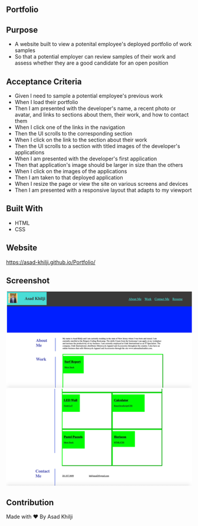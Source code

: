 ## Portfolio

## Purpose

* A website built to view a potenital employee's deployed portfolio of work samples
* So that a potential employer can review samples of their work and assess whether they are a good candidate for an open position

## Acceptance Criteria

* Given I need to sample a potential employee's previous work
* When I load their portfolio
* Then I am presented with the developer's name, a recent photo or avatar, and links to sections about them, their work,  and how to contact them
* When I click one of the links in the navigation
* Then the UI scrolls to the corresponding section
* When I click on the link to the section about their work
* Then the UI scrolls to a section with titled images of the developer's applications
* When I am presented with the developer's first application
* Then that application's image should be larger in size than the others
* When I click on the images of the applications
* Then I am taken to that deployed application
* When I resize the page or view the site on various screens and devices
* Then I am presented with a responsive layout that adapts to my viewport

## Built With
* HTML
* CSS

## Website
https://asad-khilji.github.io/Portfolio/

## Screenshot

![screenshot.jpg](https://github.com/asad-khilji/Portfolio/blob/main/assets/images/screenshot.jpg)
![screenshot1.jpg](https://github.com/asad-khilji/Portfolio/blob/main/assets/images/screenshot1.jpg)

## Contribution
Made with ❤️ By Asad Khilji